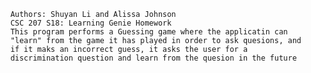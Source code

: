 
        Authors: Shuyan Li and Alissa Johnson
        CSC 207 S18: Learning Genie Homework
        This program performs a Guessing game where the applicatin can
        "learn" from the game it has played in order to ask quesions, and
        if it maks an incorrect guess, it asks the user for a
        discrimination question and learn from the quesion in the future
